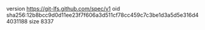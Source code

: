 version https://git-lfs.github.com/spec/v1
oid sha256:12b8bcc9d0d11ee23f7f606a3d511cf78cc459c7c3be1d3a5d5e316d44031188
size 8337
